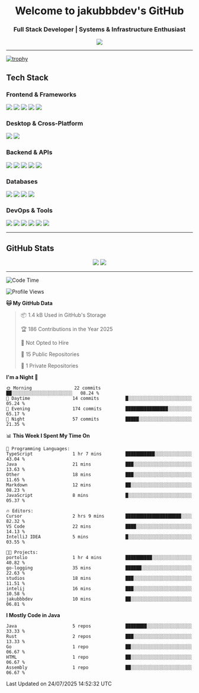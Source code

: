 
<h1 align="center">Welcome to jakubbbdev's GitHub</h1>
<h3 align="center">Full Stack Developer | Systems & Infrastructure Enthusiast</h3>

<p align="center">
  <img src="https://readme-typing-svg.herokuapp.com?font=Fira+Code&duration=3000&pause=1000&center=true&vCenter=true&width=435&lines=Open+Source+Enthusiast;Frontend+%7C+Backend+%7C+DevOps;Always+Learning+%26+Building" />
</p>

---

[![trophy](https://github-profile-trophy.vercel.app/?username=jakubbbdev&margin-w=15&theme=darkhub&no-bg=true&no-frame=true)](https://github.com/ryo-ma/github-profile-trophy)

## Tech Stack



### Frontend & Frameworks
<div align="left"> <img src="https://img.shields.io/badge/React-61DAFB?style=for-the-badge&logo=react&logoColor=black"/> <img src="https://img.shields.io/badge/Next.js-000000?style=for-the-badge&logo=next.js&logoColor=white"/> <img src="https://img.shields.io/badge/Svelte-FF3E00?style=for-the-badge&logo=svelte&logoColor=white"/> <img src="https://img.shields.io/badge/Tailwind_CSS-38B2AC?style=for-the-badge&logo=tailwind-css&logoColor=white"/> <img src="https://img.shields.io/badge/Vite-646CFF?style=for-the-badge&logo=vite&logoColor=white"/> </div>

### Desktop & Cross-Platform
<div align="left"> <img src="https://img.shields.io/badge/Tauri-0A1014?style=for-the-badge&logo=tauri&logoColor=white"/> <img src="https://img.shields.io/badge/Electron-47848F?style=for-the-badge&logo=electron&logoColor=white"/> </div>

### Backend & APIs
<div align="left"> <img src="https://img.shields.io/badge/Spring_Boot-6DB33F?style=for-the-badge&logo=spring-boot&logoColor=white"/> <img src="https://img.shields.io/badge/FastAPI-009688?style=for-the-badge&logo=fastapi&logoColor=white"/> <img src="https://img.shields.io/badge/Express-000000?style=for-the-badge&logo=express&logoColor=white"/> <img src="https://img.shields.io/badge/Node.js-339933?style=for-the-badge&logo=node.js&logoColor=white"/> <img src="https://img.shields.io/badge/Go-00ADD8?style=for-the-badge&logo=go&logoColor=white"/> </div>

### Databases
<div align="left"> <img src="https://img.shields.io/badge/PostgreSQL-4169E1?style=for-the-badge&logo=postgresql&logoColor=white"/> <img src="https://img.shields.io/badge/MySQL-005C84?style=for-the-badge&logo=mysql&logoColor=white"/> <img src="https://img.shields.io/badge/MongoDB-13aa52?style=for-the-badge&logo=mongodb&logoColor=white"/> <img src="https://img.shields.io/badge/Redis-DC382D?style=for-the-badge&logo=redis&logoColor=white"/> </div>

### DevOps & Tools
<div align="left"> <img src="https://img.shields.io/badge/Docker-2496ED?style=for-the-badge&logo=docker&logoColor=white"/> <img src="https://img.shields.io/badge/Kubernetes-326CE5?style=for-the-badge&logo=kubernetes&logoColor=white"/> <img src="https://img.shields.io/badge/GitHub_Actions-2088FF?style=for-the-badge&logo=githubactions&logoColor=white"/> <img src="https://img.shields.io/badge/Nginx-009639?style=for-the-badge&logo=nginx&logoColor=white"/> <img src="https://img.shields.io/badge/Linux-FCC624?style=for-the-badge&logo=linux&logoColor=black"/> <img src="https://img.shields.io/badge/Ubuntu-E95420?style=for-the-badge&logo=ubuntu&logoColor=white"/> </div>

---

## GitHub Stats

<div align="center">
  <img src="https://github-readme-stats.vercel.app/api?username=jakubbbdev&theme=dark&area=true&order=5&hide_border=true&hide_title=true" />
  <img src="https://github-readme-streak-stats.herokuapp.com/?user=jakubbbdev&theme=dark&area=true&order=5&hide_border=true&hide_title=true" />
</div>

---

<!--START_SECTION:waka-->
![Code Time](http://img.shields.io/badge/Code%20Time-2%20hrs%2037%20mins-blue)

![Profile Views](http://img.shields.io/badge/Profile%20Views-171-blue)

**🐱 My GitHub Data** 

> 📦 1.4 kB Used in GitHub's Storage 
 > 
> 🏆 186 Contributions in the Year 2025
 > 
> 🚫 Not Opted to Hire
 > 
> 📜 15 Public Repositories 
 > 
> 🔑 1 Private Repositories 
 > 
**I'm a Night 🦉** 

```text
🌞 Morning                22 commits          ██░░░░░░░░░░░░░░░░░░░░░░░   08.24 % 
🌆 Daytime                14 commits          █░░░░░░░░░░░░░░░░░░░░░░░░   05.24 % 
🌃 Evening                174 commits         ████████████████░░░░░░░░░   65.17 % 
🌙 Night                  57 commits          █████░░░░░░░░░░░░░░░░░░░░   21.35 % 
```


📊 **This Week I Spent My Time On** 

```text
💬 Programming Languages: 
TypeScript               1 hr 7 mins         ███████████░░░░░░░░░░░░░░   43.04 % 
Java                     21 mins             ███░░░░░░░░░░░░░░░░░░░░░░   13.63 % 
Other                    18 mins             ███░░░░░░░░░░░░░░░░░░░░░░   11.65 % 
Markdown                 12 mins             ██░░░░░░░░░░░░░░░░░░░░░░░   08.23 % 
JavaScript               8 mins              █░░░░░░░░░░░░░░░░░░░░░░░░   05.37 % 

🔥 Editors: 
Cursor                   2 hrs 9 mins        █████████████████████░░░░   82.32 % 
VS Code                  22 mins             ████░░░░░░░░░░░░░░░░░░░░░   14.13 % 
IntelliJ IDEA            5 mins              █░░░░░░░░░░░░░░░░░░░░░░░░   03.55 % 

🐱‍💻 Projects: 
portolio                 1 hr 4 mins         ██████████░░░░░░░░░░░░░░░   40.82 % 
go-logging               35 mins             ██████░░░░░░░░░░░░░░░░░░░   22.63 % 
studios                  18 mins             ███░░░░░░░░░░░░░░░░░░░░░░   11.51 % 
intelij                  16 mins             ███░░░░░░░░░░░░░░░░░░░░░░   10.58 % 
jakubbbdev               10 mins             ██░░░░░░░░░░░░░░░░░░░░░░░   06.81 % 
```

**I Mostly Code in Java** 

```text
Java                     5 repos             ████████░░░░░░░░░░░░░░░░░   33.33 % 
Rust                     2 repos             ███░░░░░░░░░░░░░░░░░░░░░░   13.33 % 
Go                       1 repo              ██░░░░░░░░░░░░░░░░░░░░░░░   06.67 % 
HTML                     1 repo              ██░░░░░░░░░░░░░░░░░░░░░░░   06.67 % 
Assembly                 1 repo              ██░░░░░░░░░░░░░░░░░░░░░░░   06.67 % 
```




 Last Updated on 24/07/2025 14:52:32 UTC
<!--END_SECTION:waka-->

